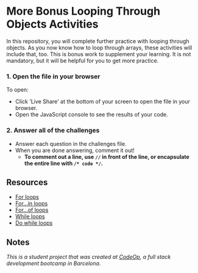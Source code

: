 # More Bonus Looping Through Objects Activities

In this repository, you will complete further practice with looping through objects. As you now know how to loop through arrays, these activities will include that, too. This is bonus work to supplement your learning. It is not mandatory, but it will be helpful for you to get more practice.

### 1. Open the file in your browser

To open:

- Click 'Live Share' at the bottom of your screen to open the file in your browser.
- Open the JavaScript console to see the results of your code.

### 2. Answer all of the challenges

- Answer each question in the challenges file.
- When you are done answering, comment it out!
  - **To comment out a line, use `//` in front of the line, or encapsulate the entire line with `/* code */`.**

## Resources

- [For loops](https://developer.mozilla.org/en-US/docs/Web/JavaScript/Reference/Statements/for)
- [For...in loops](https://developer.mozilla.org/en-US/docs/Web/JavaScript/Reference/Statements/for...in)
- [For...of loops](https://developer.mozilla.org/en-US/docs/Web/JavaScript/Reference/Statements/for...of)
- [While loops](https://developer.mozilla.org/en-US/docs/Web/JavaScript/Reference/Statements/while)
- [Do while loops](https://developer.mozilla.org/en-US/docs/Web/JavaScript/Reference/Statements/do...while)

## Notes

_This is a student project that was created at [CodeOp](http://CodeOp.tech), a full stack development bootcamp in Barcelona._
